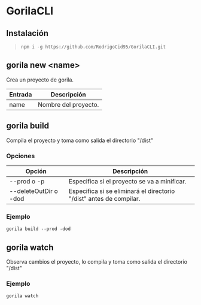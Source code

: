 # GorilaCLI #
 
## Instalación ##
>``npm i -g https://github.com/RodrigoCid95/GorilaCLI.git``

## gorila new \<name\> ##
Crea un proyecto de gorila.

Entrada | Descripción
 -- | --
name | Nombre del proyecto.

## gorila build ##
Compila el proyecto y toma como salida el directorio "/dist"

### Opciones ###
Opción | Descripción
  -- | --
--prod o -p | Especifica si el proyecto se va a minificar.
--deleteOutDir o -dod | Especifica si se eliminará el directorio "/dist" antes de compilar.
 
### Ejemplo ###
``gorila build --prod -dod``

## gorila watch ##
Observa cambios el proyecto, lo compila y toma como salida el directorio "/dist"

### Ejemplo ###
``gorila watch``
